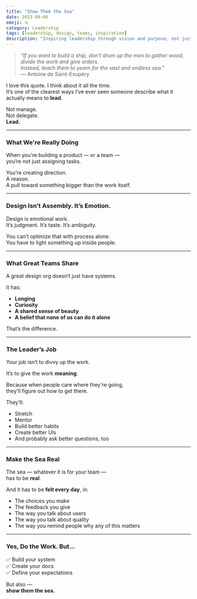 ```yaml
---
title: "Show Them the Sea"
date: 2023-09-06
emoji: ⛵
category: Leadership
tags: [leadership, design, teams, inspiration]
description: "Inspiring leadership through vision and purpose, not just tasks and processes."
---
```


> _"If you want to build a ship, don't drum up the men to gather wood, divide the work and give orders.  
> Instead, teach them to yearn for the vast and endless sea."_  
> — Antoine de Saint-Exupéry

I love this quote. I think about it all the time.  
It’s one of the clearest ways I’ve ever seen someone describe what it actually means to **lead**.

Not manage.  
Not delegate.  
**Lead.**

---

### What We're Really Doing

When you're building a product — or a team —  
you’re not just assigning tasks.

You’re creating direction.  
A reason.  
A pull toward something bigger than the work itself.

---

### Design Isn’t Assembly. It’s Emotion.

Design is emotional work.  
It’s judgment. It’s taste. It’s ambiguity.

You can’t optimize that with process alone.  
You have to light something up inside people.

---

### What Great Teams Share

A great design org doesn’t just have systems.

It has:
- **Longing**  
- **Curiosity**  
- **A shared sense of beauty**  
- **A belief that none of us can do it alone**

That’s the difference.

---

### The Leader’s Job

Your job isn’t to divvy up the work.

It’s to give the work **meaning**.

Because when people care where they're going,  
they’ll figure out how to get there.

They’ll:
- Stretch  
- Mentor  
- Build better habits  
- Create better UIs  
- And probably ask better questions, too

---

### Make the Sea Real

The sea — whatever it is for your team —  
has to be **real**.

And it has to be **felt every day**, in:
- The choices you make  
- The feedback you give  
- The way you talk about users  
- The way you talk about quality  
- The way you remind people why any of this matters

---

### Yes, Do the Work. But...

✅ Build your system  
✅ Create your docs  
✅ Define your expectations

But also —  
**show them the sea.**